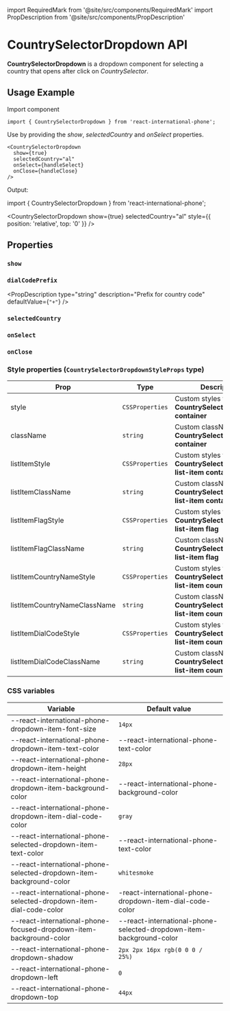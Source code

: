 import RequiredMark from '@site/src/components/RequiredMark'
import PropDescription from '@site/src/components/PropDescription'

# CountrySelectorDropdown API

**CountrySelectorDropdown** is a dropdown component for selecting a country that opens after click on _CountrySelector_.

## Usage Example

Import component

```tsx
import { CountrySelectorDropdown } from 'react-international-phone';
```

Use by providing the _show_, _selectedCountry_ and _onSelect_ properties.

```tsx
<CountrySelectorDropdown
  show={true}
  selectedCountry="al"
  onSelect={handleSelect}
  onClose={handleClose}
/>
```

Output:

import { CountrySelectorDropdown } from 'react-international-phone';

<CountrySelectorDropdown show={true} selectedCountry="al" style={{ position: 'relative', top: '0' }} />

## Properties

### `show` <RequiredMark/>

<PropDescription
type="boolean"
description="Show dropdown"
/>

### `dialCodePrefix`

<PropDescription
type="string"
description="Prefix for country code"
defaultValue={`"+"`}
/>

### `selectedCountry`

<PropDescription
type="CountryIso2"
description="Selected option country code (iso2)"
defaultValue="undefined"
/>

### `onSelect`

<PropDescription
type="(country: ParsedCountry) => void"
description="Callback that calls on option select"
defaultValue="undefined"
/>

### `onClose`

<PropDescription
type="() => void"
description="Callback that calls on dropdown close without select any item (usually by keyboard events)"
defaultValue="undefined"
/>

### Style properties (`CountrySelectorDropdownStyleProps` type)

| Prop                         | Type            | Description                                                                  |
| ---------------------------- | --------------- | ---------------------------------------------------------------------------- |
| style                        | `CSSProperties` | Custom styles for **CountrySelectorDropdown container**                      |
| className                    | `string`        | Custom className for **CountrySelectorDropdown container**                   |
| listItemStyle                | `CSSProperties` | Custom styles for **CountrySelectorDropdown list-item container**            |
| listItemClassName            | `string`        | Custom className for **CountrySelectorDropdown list-item container**         |
| listItemFlagStyle            | `CSSProperties` | Custom styles for **CountrySelectorDropdown list-item flag**                 |
| listItemFlagClassName        | `string`        | Custom className for **CountrySelectorDropdown list-item flag**              |
| listItemCountryNameStyle     | `CSSProperties` | Custom styles for **CountrySelectorDropdown list-item country name**         |
| listItemCountryNameClassName | `string`        | Custom className for **CountrySelectorDropdown list-item country name**      |
| listItemDialCodeStyle        | `CSSProperties` | Custom styles for **CountrySelectorDropdown list-item country dial code**    |
| listItemDialCodeClassName    | `string`        | Custom className for **CountrySelectorDropdown list-item country dial code** |

### CSS variables

| Variable                                                            | Default value                                                       |
| ------------------------------------------------------------------- | ------------------------------------------------------------------- |
| --react-international-phone-dropdown-item-font-size                 | `14px`                                                              |
| --react-international-phone-dropdown-item-text-color                | --react-international-phone-text-color                              |
| --react-international-phone-dropdown-item-height                    | `28px`                                                              |
| --react-international-phone-dropdown-item-background-color          | --react-international-phone-background-color                        |
| --react-international-phone-dropdown-item-dial-code-color           | `gray`                                                              |
| --react-international-phone-selected-dropdown-item-text-color       | --react-international-phone-text-color                              |
| --react-international-phone-selected-dropdown-item-background-color | `whitesmoke`                                                        |
| --react-international-phone-selected-dropdown-item-dial-code-color  | -react-international-phone-dropdown-item-dial-code-color            |
| --react-international-phone-focused-dropdown-item-background-color  | --react-international-phone-selected-dropdown-item-background-color |
| --react-international-phone-dropdown-shadow                         | `2px 2px 16px rgb(0 0 0 / 25%)`                                     |
| --react-international-phone-dropdown-left                           | `0`                                                                 |
| --react-international-phone-dropdown-top                            | `44px`                                                              |
